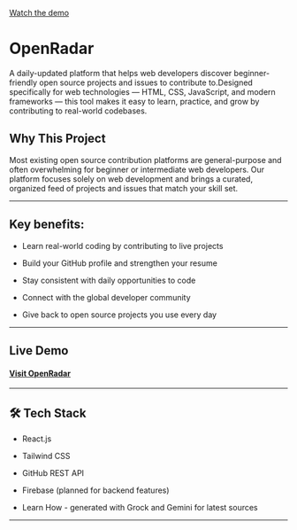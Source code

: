 [Watch the demo](https://res.cloudinary.com/dartdvch1/image/upload/v1750574314/Screenshot_2025-06-22_120555_ezq9ke.png)

# OpenRadar

A daily-updated platform that helps web developers discover beginner-friendly open source projects and issues to contribute to.Designed specifically for web technologies — HTML, CSS, JavaScript, and modern frameworks — this tool makes it easy to learn, practice, and grow by contributing to real-world codebases.

## Why This Project

Most existing open source contribution platforms are general-purpose and often overwhelming for beginner or intermediate web developers.
Our platform focuses solely on web development and brings a curated, organized feed of projects and issues that match your skill set.

---

## Key benefits:

- Learn real-world coding by contributing to live projects

- Build your GitHub profile and strengthen your resume

- Stay consistent with daily opportunities to code

- Connect with the global developer community

- Give back to open source projects you use every day

---

## Live Demo

#### [Visit OpenRadar](openradar.live)

---

## 🛠️ Tech Stack

- React.js

- Tailwind CSS

- GitHub REST API

- Firebase (planned for backend features)

- Learn How - generated with Grock and Gemini for latest sources

---
